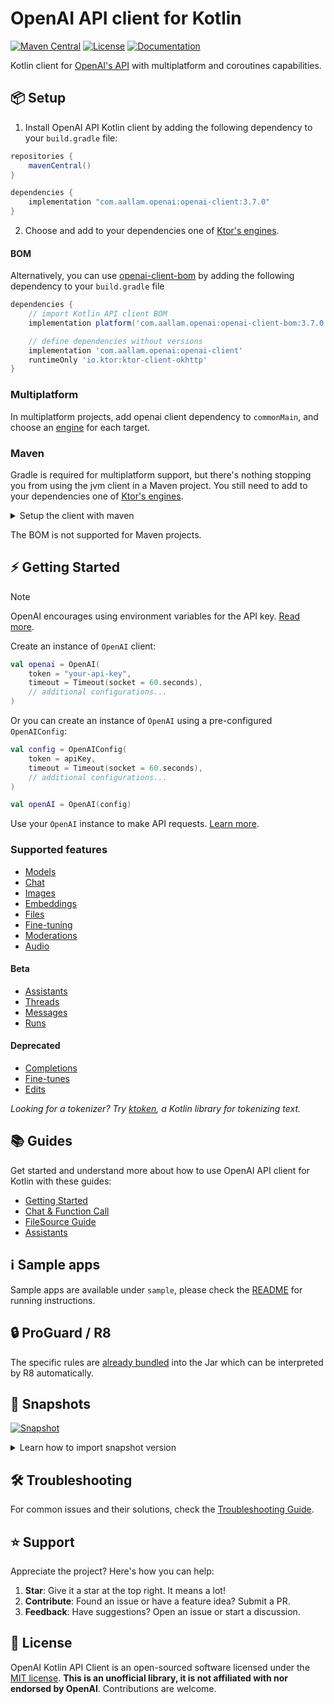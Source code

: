# OpenAI API client for Kotlin

[![Maven Central](https://img.shields.io/maven-central/v/com.aallam.openai/openai-client?color=blue&label=Download)](https://central.sonatype.com/namespace/com.aallam.openai)
[![License](https://img.shields.io/github/license/Aallam/openai-kotlin?color=yellow)](LICENSE.md)
[![Documentation](https://img.shields.io/badge/docs-api-a97bff.svg?logo=kotlin)](https://mouaad.aallam.com/openai-kotlin/)

Kotlin client for [OpenAI's API](https://beta.openai.com/docs/api-reference) with multiplatform and coroutines
capabilities.

## 📦 Setup

1. Install OpenAI API Kotlin client by adding the following dependency to your `build.gradle` file:

```groovy
repositories {
    mavenCentral()
}

dependencies {
    implementation "com.aallam.openai:openai-client:3.7.0"
}
```

2. Choose and add to your dependencies one of [Ktor's engines](https://ktor.io/docs/http-client-engines.html).

#### BOM

Alternatively, you can use [openai-client-bom](/openai-client-bom)  by adding the following dependency to your `build.gradle` file

```groovy
dependencies {
    // import Kotlin API client BOM
    implementation platform('com.aallam.openai:openai-client-bom:3.7.0')

    // define dependencies without versions
    implementation 'com.aallam.openai:openai-client'
    runtimeOnly 'io.ktor:ktor-client-okhttp'
}
```

### Multiplatform

In multiplatform projects, add openai client dependency to `commonMain`, and choose
an [engine](https://ktor.io/docs/http-client-engines.html) for each target.

### Maven

Gradle is required for multiplatform support, but there's nothing stopping you from using the jvm client in a Maven
project. You still need to add to your dependencies one
of [Ktor's engines](https://ktor.io/docs/http-client-engines.html).

<details>
 <summary>Setup the client with maven</summary>

```xml
<dependencies>
    <dependency>
        <groupId>com.aallam.openai</groupId>
        <artifactId>openai-client-jvm</artifactId>
        <version>3.7.0</version>
    </dependency>
            
    <dependency>
        <groupId>io.ktor</groupId>
        <artifactId>ktor-client-okhttp-jvm</artifactId>
        <version>2.3.2</version>
        <scope>runtime</scope>
    </dependency>
</dependencies>
```

</details>

The BOM is not supported for Maven projects.

## ⚡️ Getting Started

> [!NOTE]
> OpenAI encourages using environment variables for the API key.
> [Read more](https://help.openai.com/en/articles/5112595-best-practices-for-api-key-safety).

Create an instance of `OpenAI` client:

```kotlin
val openai = OpenAI(
    token = "your-api-key",
    timeout = Timeout(socket = 60.seconds),
    // additional configurations...
)
```

Or you can create an instance of `OpenAI` using a pre-configured `OpenAIConfig`:

```kotlin
val config = OpenAIConfig(
    token = apiKey,
    timeout = Timeout(socket = 60.seconds),
    // additional configurations...
)

val openAI = OpenAI(config)
```

Use your `OpenAI` instance to make API requests. [Learn more](guides/GettingStarted.md).

### Supported features

- [Models](guides/GettingStarted.md#models)
- [Chat](guides/GettingStarted.md#chat)
- [Images](guides/GettingStarted.md#images)
- [Embeddings](guides/GettingStarted.md#embeddings)
- [Files](guides/GettingStarted.md#files)
- [Fine-tuning](guides/GettingStarted.md#fine-tuning)
- [Moderations](guides/GettingStarted.md#moderations)
- [Audio](guides/GettingStarted.md#audio)

#### Beta

- [Assistants](guides/GettingStarted.md#assistants)
- [Threads](guides/GettingStarted.md#threads)
- [Messages](guides/GettingStarted.md#messages)
- [Runs](guides/GettingStarted.md#runs)

#### Deprecated
- [Completions](guides/GettingStarted.md#completions)
- [Fine-tunes](guides/GettingStarted.md#fine-tunes)
- [Edits](guides/GettingStarted.md#edits)

*Looking for a tokenizer? Try [ktoken](https://github.com/aallam/ktoken), a Kotlin library for tokenizing text.*

## 📚 Guides

Get started and understand more about how to use OpenAI API client for Kotlin with these guides:

- [Getting Started](guides/GettingStarted.md)
- [Chat & Function Call](guides/ChatToolCalls.md)
- [FileSource Guide](guides/FileSource.md)
- [Assistants](guides/Assistants.md)

## ℹ️ Sample apps

Sample apps are available under `sample`, please check the [README](sample/README.md) for running instructions.

## 🔒 ProGuard / R8

The specific rules are [already bundled](openai-core/src/jvmMain/resources/META-INF/proguard/openai.pro) into the Jar which can be interpreted by R8 automatically.

## 📸 Snapshots

[![Snapshot](https://img.shields.io/badge/dynamic/xml?url=https://oss.sonatype.org/service/local/repositories/snapshots/content/com/aallam/openai/openai-client/maven-metadata.xml&label=snapshot&color=red&query=.//versioning/latest)](https://oss.sonatype.org/content/repositories/snapshots/com/aallam/openai/openai-client/)

<details>
 <summary>Learn how to import snapshot version</summary>

To import snapshot versions into your project, add the following code snippet to your gradle file:

```groovy
repositories {
   //...
   maven { url 'https://oss.sonatype.org/content/repositories/snapshots/' }
}
```

</details>

## 🛠️ Troubleshooting

For common issues and their solutions, check the [Troubleshooting Guide](TROUBLESHOOTING.md).

## ⭐️ Support

Appreciate the project? Here's how you can help:

1. **Star**: Give it a star at the top right. It means a lot!
2. **Contribute**: Found an issue or have a feature idea? Submit a PR.
3. **Feedback**: Have suggestions? Open an issue or start a discussion.

## 📄 License

OpenAI Kotlin API Client is an open-sourced software licensed under the [MIT license](LICENSE.md).
**This is an unofficial library, it is not affiliated with nor endorsed by OpenAI**. Contributions are welcome.
